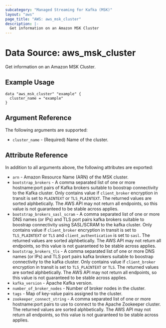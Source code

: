 ```yaml
---
subcategory: "Managed Streaming for Kafka (MSK)"
layout: "aws"
page_title: "AWS: aws_msk_cluster"
description: |-
  Get information on an Amazon MSK Cluster
---
```


# Data Source: aws_msk_cluster

Get information on an Amazon MSK Cluster.

## Example Usage

```hcl
data "aws_msk_cluster" "example" {
  cluster_name = "example"
}
```

## Argument Reference

The following arguments are supported:

* `cluster_name` - (Required) Name of the cluster.

## Attribute Reference

In addition to all arguments above, the following attributes are exported:

* `arn` - Amazon Resource Name (ARN) of the MSK cluster.
* `bootstrap_brokers` - A comma separated list of one or more hostname:port pairs of Kafka brokers suitable to boostrap connectivity to the Kafka cluster. Only contains value if `client_broker` encryption in transit is set to `PLAINTEXT` or `TLS_PLAINTEXT`. The returned values are sorted alphbetically. The AWS API may not return all endpoints, so this value is not guaranteed to be stable across applies.
* `bootstrap_brokers_sasl_scram` - A comma separated list of one or more DNS names (or IPs) and TLS port pairs kafka brokers suitable to boostrap connectivity using SASL/SCRAM to the kafka cluster. Only contains value if `client_broker` encryption in transit is set to `TLS_PLAINTEXT` or `TLS` and `client_authentication` is set to `sasl`. The returned values are sorted alphbetically. The AWS API may not return all endpoints, so this value is not guaranteed to be stable across applies.
* `bootstrap_brokers_tls` - A comma separated list of one or more DNS names (or IPs) and TLS port pairs kafka brokers suitable to boostrap connectivity to the kafka cluster. Only contains value if `client_broker` encryption in transit is set to `TLS_PLAINTEXT` or `TLS`. The returned values are sorted alphbetically. The AWS API may not return all endpoints, so this value is not guaranteed to be stable across applies.
* `kafka_version` - Apache Kafka version.
* `number_of_broker_nodes` - Number of broker nodes in the cluster.
* `tags` - Map of key-value pairs assigned to the cluster.
* `zookeeper_connect_string` - A comma separated list of one or more hostname:port pairs to use to connect to the Apache Zookeeper cluster. The returned values are sorted alphbetically. The AWS API may not return all endpoints, so this value is not guaranteed to be stable across applies.
